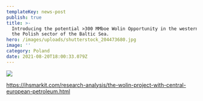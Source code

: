 ```yaml
---
templateKey: news-post
publish: true
title: >-
  Introducing the potential >300 MMboe Wolin Opportunity in the western part of
  the Polish sector of the Baltic Sea.
hero: /images/uploads/shutterstock_204473680.jpg
image: ''
category: Poland
date: 2021-08-20T18:00:33.079Z
---
```



![](/images/uploads/ihs-title.jpg)

<https://ihsmarkit.com/research-analysis/the-wolin-project-with-central-european-petroleum.html>
